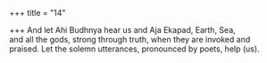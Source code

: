 +++
title = "14"

+++
And let Ahi Budhnya hear us and Aja Ekapad, Earth, Sea,  
and all the gods, strong through truth, when they are invoked and  
praised. Let the solemn utterances, pronounced by poets, help (us).  